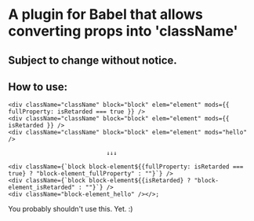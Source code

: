 # A plugin for Babel that allows converting props into 'className'
## Subject to change without notice.

## How to use:

    <div className="className" block="block" elem="element" mods={{ fullProperty: isRetarded === true }} />
    <div className="className" block="block" elem="element" mods={{ isRetarded }} />
    <div className="className" block="block" elem="element" mods="hello" />

                                ↓↓↓

    <div className={`block block-element${{fullProperty: isRetarded === true} ? "block-element_fullProperty" : ""}`} />
    <div className={`block block-element${{isRetarded} ? "block-element_isRetarded" : ""}`} />
    <div className="block-element_hello" /></>;

You probably shouldn't use this. Yet. :)